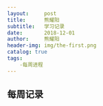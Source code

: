 ```yaml
---
layout:     post
title:      熊耀阳
subtitle:   学习记录
date:       2018-12-01
author:     熊耀阳
header-img: img/the-first.png
catalog: true
tags:
    -每周进程
---
```

每周记录
----
